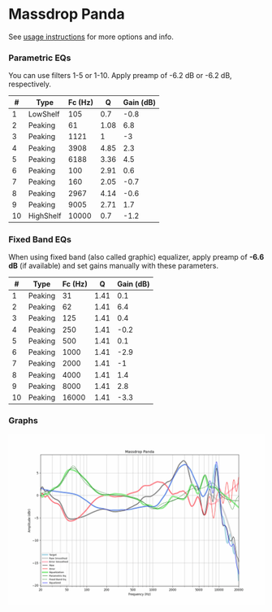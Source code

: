 # Massdrop Panda
See [usage instructions](https://github.com/jaakkopasanen/AutoEq#usage) for more options and info.

### Parametric EQs
You can use filters 1-5 or 1-10. Apply preamp of -6.2 dB or -6.2 dB, respectively.

|   # | Type      |   Fc (Hz) |    Q |   Gain (dB) |
|-----|-----------|-----------|------|-------------|
|   1 | LowShelf  |       105 | 0.7  |        -0.8 |
|   2 | Peaking   |        61 | 1.08 |         6.8 |
|   3 | Peaking   |      1121 | 1    |        -3   |
|   4 | Peaking   |      3908 | 4.85 |         2.3 |
|   5 | Peaking   |      6188 | 3.36 |         4.5 |
|   6 | Peaking   |       100 | 2.91 |         0.6 |
|   7 | Peaking   |       160 | 2.05 |        -0.7 |
|   8 | Peaking   |      2967 | 4.14 |        -0.6 |
|   9 | Peaking   |      9005 | 2.71 |         1.7 |
|  10 | HighShelf |     10000 | 0.7  |        -1.2 |

### Fixed Band EQs
When using fixed band (also called graphic) equalizer, apply preamp of **-6.6 dB** (if available) and set gains manually with these parameters.

|   # | Type    |   Fc (Hz) |    Q |   Gain (dB) |
|-----|---------|-----------|------|-------------|
|   1 | Peaking |        31 | 1.41 |         0.1 |
|   2 | Peaking |        62 | 1.41 |         6.4 |
|   3 | Peaking |       125 | 1.41 |         0.4 |
|   4 | Peaking |       250 | 1.41 |        -0.2 |
|   5 | Peaking |       500 | 1.41 |         0.1 |
|   6 | Peaking |      1000 | 1.41 |        -2.9 |
|   7 | Peaking |      2000 | 1.41 |        -1   |
|   8 | Peaking |      4000 | 1.41 |         1.4 |
|   9 | Peaking |      8000 | 1.41 |         2.8 |
|  10 | Peaking |     16000 | 1.41 |        -3.3 |

### Graphs
![](./Massdrop%20Panda.png)
